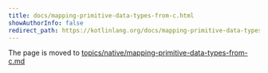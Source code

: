 ```yaml
---
title: docs/mapping-primitive-data-types-from-c.html
showAuthorInfo: false
redirect_path: https://kotlinlang.org/docs/mapping-primitive-data-types-from-c.html
---
```


The page is moved to [topics/native/mapping-primitive-data-types-from-c.md](../../../../docs/topics/native/mapping-primitive-data-types-from-c.md)

